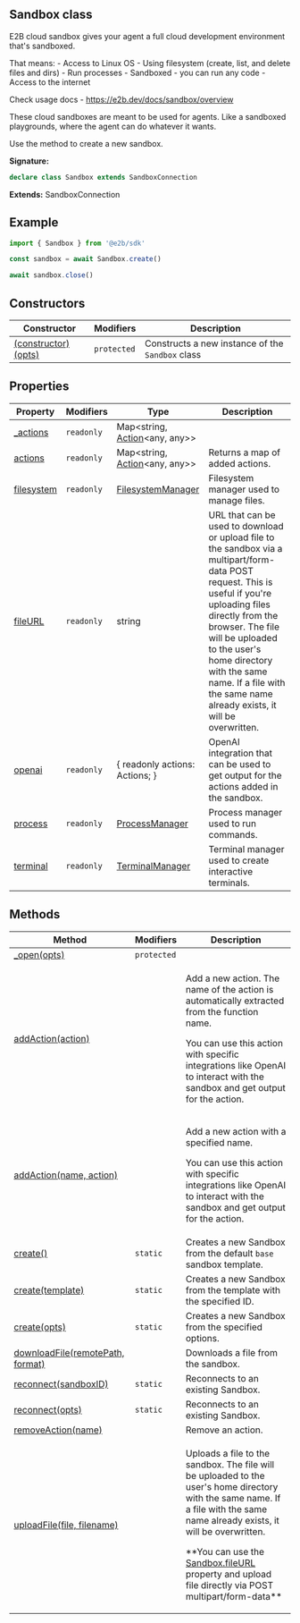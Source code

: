 
## Sandbox class

E2B cloud sandbox gives your agent a full cloud development environment that's sandboxed.

That means: - Access to Linux OS - Using filesystem (create, list, and delete files and dirs) - Run processes - Sandboxed - you can run any code - Access to the internet

Check usage docs - https://e2b.dev/docs/sandbox/overview

These cloud sandboxes are meant to be used for agents. Like a sandboxed playgrounds, where the agent can do whatever it wants.

Use the  method to create a new sandbox.

**Signature:**

```typescript
declare class Sandbox extends SandboxConnection 
```
**Extends:** SandboxConnection

## Example


```ts
import { Sandbox } from '@e2b/sdk'

const sandbox = await Sandbox.create()

await sandbox.close()
```

## Constructors

|  Constructor | Modifiers | Description |
|  --- | --- | --- |
|  [(constructor)(opts)](./sdk.sandbox._constructor_.md) | <code>protected</code> | Constructs a new instance of the <code>Sandbox</code> class |

## Properties

|  Property | Modifiers | Type | Description |
|  --- | --- | --- | --- |
|  [\_actions](./sdk.sandbox._actions.md) | <code>readonly</code> | Map&lt;string, [Action](./sdk.action.md)<!-- -->&lt;any, any&gt;&gt; |  |
|  [actions](./sdk.sandbox.actions.md) | <code>readonly</code> | Map&lt;string, [Action](./sdk.action.md)<!-- -->&lt;any, any&gt;&gt; | Returns a map of added actions. |
|  [filesystem](./sdk.sandbox.filesystem.md) | <code>readonly</code> | [FilesystemManager](./sdk.filesystemmanager.md) | Filesystem manager used to manage files. |
|  [fileURL](./sdk.sandbox.fileurl.md) | <code>readonly</code> | string | URL that can be used to download or upload file to the sandbox via a multipart/form-data POST request. This is useful if you're uploading files directly from the browser. The file will be uploaded to the user's home directory with the same name. If a file with the same name already exists, it will be overwritten. |
|  [openai](./sdk.sandbox.openai.md) | <code>readonly</code> | &#123; readonly actions: Actions; &#125; | OpenAI integration that can be used to get output for the actions added in the sandbox. |
|  [process](./sdk.sandbox.process.md) | <code>readonly</code> | [ProcessManager](./sdk.processmanager.md) | Process manager used to run commands. |
|  [terminal](./sdk.sandbox.terminal.md) | <code>readonly</code> | [TerminalManager](./sdk.terminalmanager.md) | Terminal manager used to create interactive terminals. |

## Methods

|  Method | Modifiers | Description |
|  --- | --- | --- |
|  [\_open(opts)](./sdk.sandbox._open.md) | <code>protected</code> |  |
|  [addAction(action)](./sdk.sandbox.addaction.md) |  | <p>Add a new action. The name of the action is automatically extracted from the function name.</p><p>You can use this action with specific integrations like OpenAI to interact with the sandbox and get output for the action.</p> |
|  [addAction(name, action)](./sdk.sandbox.addaction_1.md) |  | <p>Add a new action with a specified name.</p><p>You can use this action with specific integrations like OpenAI to interact with the sandbox and get output for the action.</p> |
|  [create()](./sdk.sandbox.create.md) | <code>static</code> | Creates a new Sandbox from the default <code>base</code> sandbox template. |
|  [create(template)](./sdk.sandbox.create_1.md) | <code>static</code> | Creates a new Sandbox from the template with the specified ID. |
|  [create(opts)](./sdk.sandbox.create_2.md) | <code>static</code> | Creates a new Sandbox from the specified options. |
|  [downloadFile(remotePath, format)](./sdk.sandbox.downloadfile.md) |  | Downloads a file from the sandbox. |
|  [reconnect(sandboxID)](./sdk.sandbox.reconnect.md) | <code>static</code> | Reconnects to an existing Sandbox. |
|  [reconnect(opts)](./sdk.sandbox.reconnect_1.md) | <code>static</code> | Reconnects to an existing Sandbox. |
|  [removeAction(name)](./sdk.sandbox.removeaction.md) |  | Remove an action. |
|  [uploadFile(file, filename)](./sdk.sandbox.uploadfile.md) |  | <p>Uploads a file to the sandbox. The file will be uploaded to the user's home directory with the same name. If a file with the same name already exists, it will be overwritten.</p><p>\*\*You can use the [Sandbox.fileURL](./sdk.sandbox.fileurl.md) property and upload file directly via POST multipart/form-data\*\*</p> |

